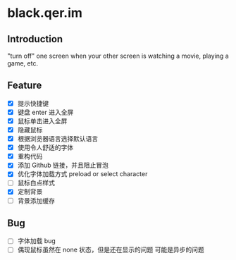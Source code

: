 # black.qer.im

## Introduction

"turn off" one screen when your other screen is watching a movie, playing a game, etc.

## Feature

- [x] 提示快捷键
- [x] 键盘 enter 进入全屏
- [x] 鼠标单击进入全屏
- [x] 隐藏鼠标
- [x] 根据浏览器语言选择默认语言
- [x] 使用令人舒适的字体
- [x] 重构代码
- [x] 添加 Github 链接，并且阻止冒泡
- [x] 优化字体加载方式 preload or select character
- [ ] 鼠标白点样式
- [x] 定制背景
- [ ] 背景添加缓存

## Bug

- [ ] 字体加载 bug
- [ ] 偶现鼠标虽然在 none 状态，但是还在显示的问题 可能是异步的问题
